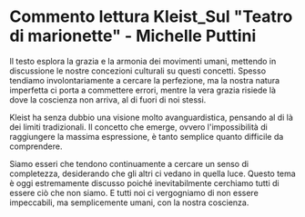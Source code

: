 # Commento lettura Kleist_Sul "Teatro di marionette" - Michelle Puttini

Il testo esplora la grazia e la armonia dei movimenti umani, mettendo in discussione le nostre concezioni culturali su questi concetti. Spesso tendiamo involontariamente a cercare la perfezione, ma la nostra natura imperfetta ci porta a commettere errori, mentre la vera grazia risiede là dove la coscienza non arriva, al di fuori di noi stessi.

Kleist ha senza dubbio una visione molto avanguardistica, pensando al di là dei limiti tradizionali. Il concetto che emerge, ovvero l'impossibilità di raggiungere la massima espressione, è tanto semplice quanto difficile da comprendere.

Siamo esseri che tendono continuamente a cercare un senso di completezza, desiderando che gli altri ci vedano in quella luce. Questo tema è oggi estremamente discusso poiché inevitabilmente cerchiamo tutti di essere ciò che non siamo. E tutti noi ci vergogniamo di non essere impeccabili, ma semplicemente umani, con la nostra coscienza.